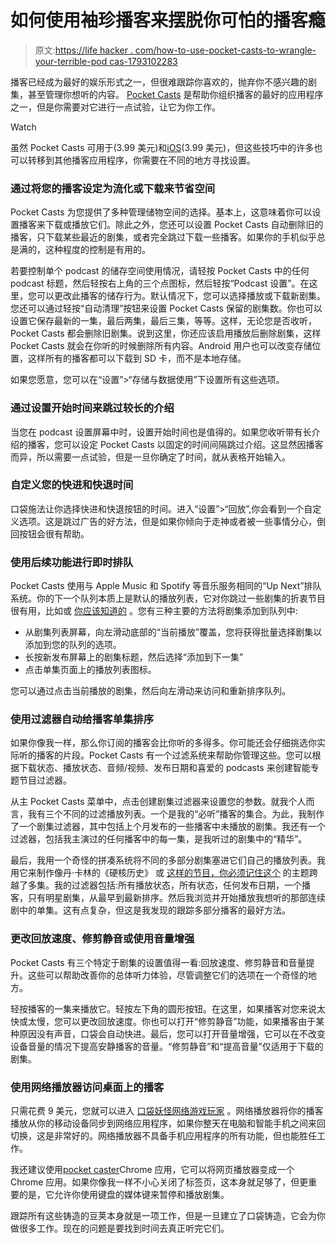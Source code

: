 # 如何使用袖珍播客来摆脱你可怕的播客瘾

> 原文:[https://life hacker . com/how-to-use-pocket-casts-to-wrangle-your-terrible-pod cas-1793102283](https://lifehacker.com/how-to-use-pocket-casts-to-wrangle-your-horrible-podcas-1793102283)

播客已经成为最好的娱乐形式之一，但很难跟踪你喜欢的，抛弃你不感兴趣的剧集，甚至管理你想听的内容。 [Pocket Casts](https://www.shiftyjelly.com/pocketcasts/) 是帮助你组织播客的最好的应用程序之一，但是你需要对它进行一点试验，让它为你工作。

Watch

虽然 Pocket Casts 可用于(3.99 美元)和[iOS](https://itunes.apple.com/us/app/pocket-casts/id414834813?mt=8)(3.99 美元)，但这些技巧中的许多也可以转移到其他播客应用程序，你需要在不同的地方寻找设置。

### 通过将您的播客设定为流化或下载来节省空间

Pocket Casts 为您提供了多种管理储物空间的选择。基本上，这意味着你可以设置播客来下载或播放它们。除此之外，您还可以设置 Pocket Casts 自动删除旧的播客，只下载某些最近的剧集，或者完全跳过下载一些播客。如果你的手机似乎总是满的，这种程度的控制是有用的。

若要控制单个 podcast 的储存空间使用情况，请轻按 Pocket Casts 中的任何 podcast 标题，然后轻按右上角的三个点图标，然后轻按“Podcast 设置”。在这里，您可以更改此播客的储存行为。默认情况下，您可以选择播放或下载新剧集。您还可以通过轻按“自动清理”按钮来设置 Pocket Casts 保留的剧集数。你也可以设置它保存最新的一集，最后两集，最后三集，等等。这样，无论您是否收听，Pocket Casts 都会删除旧剧集。说到这里，你还应该启用播放后删除剧集，这样 Pocket Casts 就会在你听的时候删除所有内容。Android 用户也可以改变存储位置，这样所有的播客都可以下载到 SD 卡，而不是本地存储。

如果您愿意，您可以在“设置”>“存储与数据使用”下设置所有这些选项。

### 通过设置开始时间来跳过较长的介绍

当您在 podcast 设置屏幕中时，设置开始时间也是值得的。如果您收听带有长介绍的播客，您可以设定 Pocket Casts 以固定的时间间隔跳过介绍。这显然因播客而异，所以需要一点试验，但是一旦你确定了时间，就从表格开始输入。

### 自定义您的快进和快退时间

口袋施法让你选择快进和快退按钮的时间。进入“设置”>“回放”,你会看到一个自定义选项。这是跳过广告的好方法，但是如果你倾向于走神或者被一些事情分心，倒回按钮会很有帮助。

### 使用后续功能进行即时排队

Pocket Casts 使用与 Apple Music 和 Spotify 等音乐服务相同的“Up Next”排队系统。你的下一个队列本质上是默认的播放列表，它对你跳过一些剧集的折衷节目很有用，比如或 [你应该知道的](http://www.stuffyoushouldknow.com/) 。您有三种主要的方法将剧集添加到队列中:

*   从剧集列表屏幕，向左滑动底部的“当前播放”覆盖，您将获得批量选择剧集以添加到您的队列的选项。
*   长按新发布屏幕上的剧集标题，然后选择“添加到下一集”
*   点击单集页面上的播放列表图标。

您可以通过点击当前播放的剧集，然后向左滑动来访问和重新排序队列。

### 使用过滤器自动给播客单集排序

如果你像我一样，那么你订阅的播客会比你听的多得多。你可能还会仔细挑选你实际听的播客的片段。Pocket Casts 有一个过滤系统来帮助你管理这些。您可以根据下载状态、播放状态、音频/视频、发布日期和喜爱的 podcasts 来创建智能专题节目过滤器。

从主 Pocket Casts 菜单中，点击创建剧集过滤器来设置您的参数。就我个人而言，我有三个不同的过滤播放列表。一个是我的“必听”播客的集合。为此，我制作了一个剧集过滤器，其中包括上个月发布的一些播客中未播放的剧集。我还有一个过滤器，包括我主演过的任何播客中的每一集，是我听过的剧集中的“精华”。

最后，我用一个奇怪的拼凑系统将不同的多部分剧集塞进它们自己的播放列表。我用它来制作像丹·卡林的《硬核历史》 或 [这样的节目，你必须记住这个](http://www.youmustrememberthispodcast.com/) 的主题跨越了多集。我的过滤器包括:所有播放状态，所有状态，任何发布日期，一个播客，只有明星剧集，从最早到最新排序。然后我浏览并开始播放我想听的那部连续剧中的单集。这有点复杂，但这是我发现的跟踪多部分播客的最好方法。

### 更改回放速度、修剪静音或使用音量增强

Pocket Casts 有三个特定于剧集的设置值得一看:回放速度、修剪静音和音量提升。这些可以帮助改善你的总体听力体验，尽管调整它们的选项在一个奇怪的地方。

轻按播客的一集来播放它。轻按左下角的圆形按钮。在这里，如果播客对您来说太快或太慢，您可以更改回放速度。你也可以打开“修剪静音”功能，如果播客由于某种原因没有声音，口袋会自动快进。最后，您可以打开音量增强，它可以在不改变设备音量的情况下提高安静播客的音量。“修剪静音”和“提高音量”仅适用于下载的剧集。

### 使用网络播放器访问桌面上的播客

只需花费 9 美元，您就可以进入 [口袋妖怪网络游戏玩家](https://play.pocketcasts.com/) 。网络播放器将你的播客播放从你的移动设备同步到网络应用程序，如果你整天在电脑和智能手机之间来回切换，这是非常好的。网络播放器不具备手机应用程序的所有功能，但也能胜任工作。

我还建议使用[pocket caster](https://chrome.google.com/webstore/detail/pocketcaster/jmlelgnlpdinbjemiclfmgcpbpdjlhff)Chrome 应用，它可以将网页播放器变成一个 Chrome 应用。如果你像我一样不小心关闭了标签页，这本身就足够了，但更重要的是，它允许你使用键盘的媒体键来暂停和播放剧集。

跟踪所有这些铸造的豆荚本身就是一项工作，但是一旦建立了口袋铸造，它会为你做很多工作。现在的问题是要找到时间去真正听完它们。